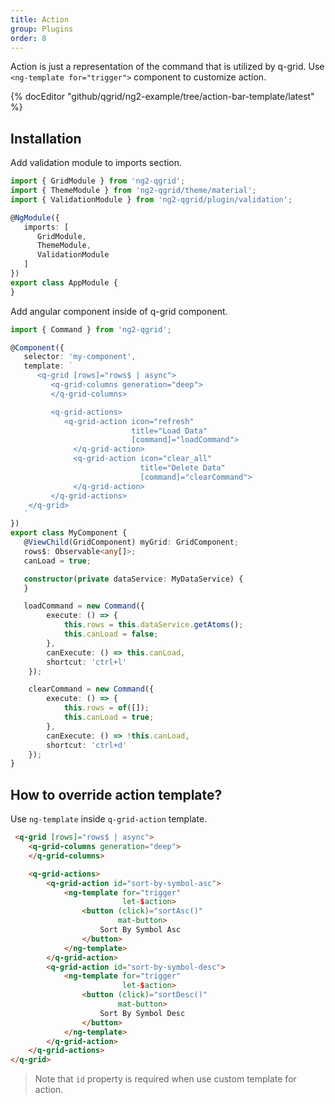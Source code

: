 ```yaml
---
title: Action
group: Plugins
order: 8
---
```


Action is just a representation of the command that is utilized by q-grid. Use `<ng-template for="trigger">` component to customize action.

{% docEditor "github/qgrid/ng2-example/tree/action-bar-template/latest" %}

## Installation

Add validation module to imports section.

```typescript
import { GridModule } from 'ng2-qgrid';
import { ThemeModule } from 'ng2-qgrid/theme/material';
import { ValidationModule } from 'ng2-qgrid/plugin/validation';

@NgModule({
   imports: [
      GridModule,
      ThemeModule,
      ValidationModule
   ]
})
export class AppModule {
}
```

Add angular component inside of q-grid component.

```typescript
import { Command } from 'ng2-qgrid';

@Component({
   selector: 'my-component',
   template: `
      <q-grid [rows]="rows$ | async">
         <q-grid-columns generation="deep">
         </q-grid-columns>

         <q-grid-actions>
            <q-grid-action icon="refresh"
                           title="Load Data"
                           [command]="loadCommand">
              </q-grid-action>
              <q-grid-action icon="clear_all"
                             title="Delete Data"
                             [command]="clearCommand">
              </q-grid-action>           
         </q-grid-actions>
    </q-grid>
   `
})
export class MyComponent {
   @ViewChild(GridComponent) myGrid: GridComponent;
   rows$: Observable<any[]>;
   canLoad = true;

   constructor(private dataService: MyDataService) {
   }

   loadCommand = new Command({
        execute: () => {
            this.rows = this.dataService.getAtoms();
            this.canLoad = false;
        },
        canExecute: () => this.canLoad,
        shortcut: 'ctrl+l'
    });

    clearCommand = new Command({
        execute: () => {
            this.rows = of([]);
            this.canLoad = true;
        },
        canExecute: () => !this.canLoad,
        shortcut: 'ctrl+d'
    });
}
```

## How to override action template?

Use `ng-template` inside `q-grid-action` template.

```html
 <q-grid [rows]="rows$ | async">
    <q-grid-columns generation="deep">
    </q-grid-columns>

    <q-grid-actions>
        <q-grid-action id="sort-by-symbol-asc">
            <ng-template for="trigger"
                         let-$action>
                <button (click)="sortAsc()"
                        mat-button>
                    Sort By Symbol Asc
                </button>
            </ng-template>
        </q-grid-action>
        <q-grid-action id="sort-by-symbol-desc">
            <ng-template for="trigger"
                         let-$action>
                <button (click)="sortDesc()"
                        mat-button>
                    Sort By Symbol Desc
                </button>
            </ng-template>
        </q-grid-action>
    </q-grid-actions>
</q-grid>
```

> Note that `id` property is required when use custom template for action.